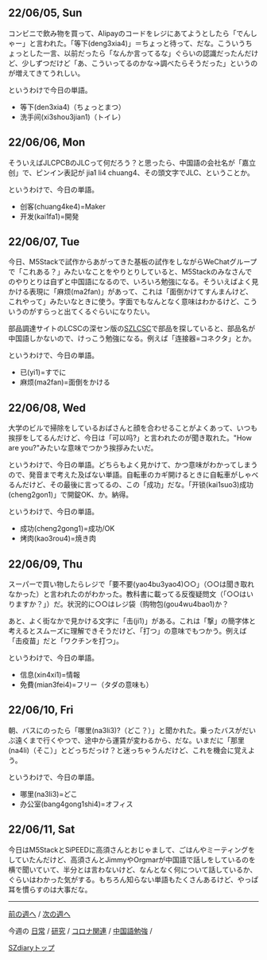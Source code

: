 ## 22/06/05, Sun

コンビニで飲み物を買って、Alipayのコードをレジにあてようとしたら「でんしゃー」と言われた。「等下(deng3xia4)」＝ちょっと待って、だな。こういうちょっとした一言、以前だったら「なんか言ってるな」ぐらいの認識だったんだけど、少しずつだけど「あ、こういってるのかな→調べたらそうだった」というのが増えてきてうれしい。

というわけで今日の単語。

- 等下(den3xia4)（ちょっとまつ）
- 洗手间(xi3shou3jian1)（トイレ）


## 22/06/06, Mon

そういえばJLCPCBのJLCって何だろう？と思ったら、中国語の会社名が「嘉立创」で、ピンイン表記が jia1 li4 chuang4、その頭文字でJLC、ということか。

というわけで、今日の単語。

- 创客(chuang4ke4)=Maker
- 开发(kai1fa1)=開発


## 22/06/07, Tue

今日、M5Stackで試作からあがってきた基板の試作をしながらWeChatグループで「これある？」みたいなことをやりとりしていると、M5Stackのみなさんでのやりとりは自ずと中国語になるので、いろいろ勉強になる。そういえばよく見かける表現に「麻烦(ma2fan)」があって、これは「面倒かけてすんまんけど、これやって」みたいなときに使う。字面でもなんとなく意味はわかるけど、こういうのがすらっと出てくるぐらいになりたい。

部品調達サイトのLCSCの深セン版の[SZLCSC](https://www.szlcsc.com/)で部品を探していると、部品名が中国語しかないので、けっこう勉強になる。例えば「连接器=コネクタ」とか。

というわけで、今日の単語。

- 已(yi1)=すでに
- 麻烦(ma2fan)=面倒をかける


## 22/06/08, Wed

大学のビルで掃除をしているおばさんと顔を合わせることがよくあって、いつも挨拶をしてるんだけど、今日は「可以吗?」と言われたのが聞き取れた。"How are you?"みたいな意味でつかう挨拶みたいだ。

というわけで、今日の単語。どちらもよく見かけて、かつ意味がわかってしまうので、発音まで考えた及ばない単語。自転車のカギ開けるときに自転車がしゃべるんだけど、その最後に言ってるの、この「成功」だな。「开锁(kai1suo3)成功(cheng2gon1)」で開錠OK、か。納得。

というわけで、今日の単語。

- 成功(cheng2gong1)=成功/OK
- 烤肉(kao3rou4)=焼き肉


## 22/06/09, Thu

スーパーで買い物したらレジで「要不要(yao4bu3yao4)○○」（○○は聞き取れなかった）と言われたのがわかった。教科書に載ってる反復疑問文（「○○はいりますか？」）だ。状況的に○○はレジ袋（购物包(gou4wu4bao1)か？

あと、よく街なかで見かける文字に「击(ji1)」がある。これは「撃」の簡字体と考えるとスムーズに理解できそうだけど、「打つ」の意味でもつかう。例えば「击疫苗」だと「ワクチンを打つ」。

というわけで、今日の単語。

- 信息(xin4xi1)=情報
- 免費(mian3fei4)=フリー（タダの意味も）


## 22/06/10, Fri

朝、バスにのったら「哪里(na3li3)?（どこ？）」と聞かれた。乗ったバスがだいぶ遠くまで行くやつで、途中から運賃が変わるから、だな。いまだに「那里(na4li)（そこ）」とどっちだっけ？と迷っちゃうんだけど、これを機会に覚えよう。

というわけで、今日の単語。

- 哪里(na3li3)=どこ
- 办公室(bang4gong1shi4)=オフィス


## 22/06/11, Sat

今日はM5StackとSiPEEDに高須さんとおじゃまして、ごはんやミーティングをしていたんだけど、高須さんとJimmyやOrgmarが中国語で話しをしているのを横で聞いていて、半分とは言わないけど、なんとなく何について話しているか、ぐらいはわかった気がする。もちろん知らない単語もたくさんあるけど、やっぱ耳を慣らすのは大事だな。


***

[前の週へ](2205-5.md) /
[次の週へ](2206-2.md)

今週の
[日常](../diary/2206-1.md) /
[研究](../research/2206-1.md) /
[コロナ関連](../covid19/2206-1.md) / 
[中国語勉強](../chinese/2206-1.md) / 

[SZdiaryトップ](../../README.md)
